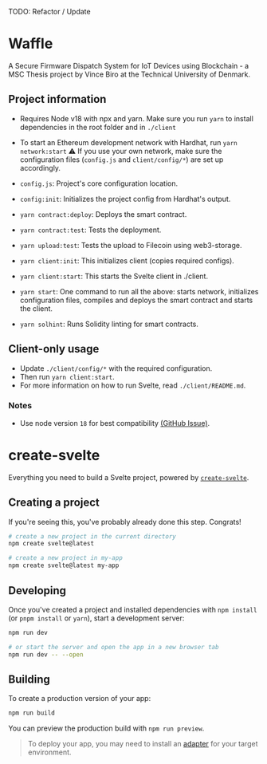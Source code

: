 TODO: Refactor / Update

# Waffle

A Secure Firmware Dispatch System for IoT Devices using Blockchain - a MSC Thesis project by Vince Biro at the Technical University of Denmark.

## Project information

- Requires Node v18 with npx and yarn. Make sure you run `yarn` to install dependencies in the root folder and in `./client`

- To start an Ethereum development network with Hardhat, run `yarn network:start`
  ⚠️ If you use your own network, make sure the configuration files (`config.js` and `client/config/*`) are set up accordingly.
- `config.js`: Project's core configuration location.

- `config:init`: Initializes the project config from Hardhat's output.

- `yarn contract:deploy`: Deploys the smart contract.

- `yarn contract:test`: Tests the deployment.

- `yarn upload:test`: Tests the upload to Filecoin using web3-storage.

- `yarn client:init`: This initializes client (copies required configs).

- `yarn client:start`: This starts the Svelte client in ./client.

- `yarn start`: One command to run all the above: starts network, initializes configuration files, compiles and deploys the smart contract and starts the client.

- `yarn solhint`: Runs Solidity linting for smart contracts.

## Client-only usage

- Update `./client/config/*` with the required configuration.
- Then run `yarn client:start`.
- For more information on how to run Svelte, read `./client/README.md`.

### Notes

- Use node version `18` for best compatibility [(GitHub Issue)](https://github.com/web3-storage/web3.storage/issues/2274).

# create-svelte

Everything you need to build a Svelte project, powered by [`create-svelte`](https://github.com/sveltejs/kit/tree/master/packages/create-svelte).

## Creating a project

If you're seeing this, you've probably already done this step. Congrats!

```bash
# create a new project in the current directory
npm create svelte@latest

# create a new project in my-app
npm create svelte@latest my-app
```

## Developing

Once you've created a project and installed dependencies with `npm install` (or `pnpm install` or `yarn`), start a development server:

```bash
npm run dev

# or start the server and open the app in a new browser tab
npm run dev -- --open
```

## Building

To create a production version of your app:

```bash
npm run build
```

You can preview the production build with `npm run preview`.

> To deploy your app, you may need to install an [adapter](https://kit.svelte.dev/docs/adapters) for your target environment.
